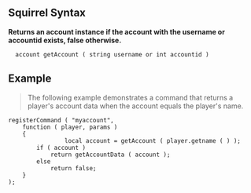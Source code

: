 ## Squirrel Syntax ##
**Returns an account instance if the account with the username or accountid exists, false otherwise.**

```
  account getAccount ( string username or int accountid )
```

## Example ##
> The following example demonstrates a command that returns a player's account data when the account equals the player's name.

```
registerCommand ( "myaccount",
	function ( player, params )
	{
                local account = getAccount ( player.getname ( ) );
		if ( account )
			return getAccountData ( account );
		else
			return false;
	}
);
```
